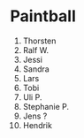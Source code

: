# Paintball

1. Thorsten
1. Ralf W.
1. Jessi
1. Sandra
1. Lars
1. Tobi
1. Uli P.
1. Stephanie P.
1. Jens ?
1. Hendrik